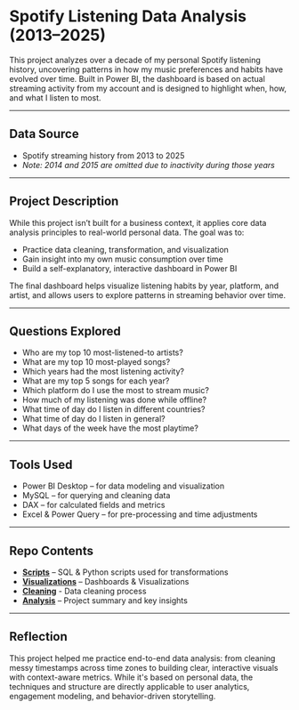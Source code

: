 # Spotify Listening Data Analysis (2013–2025)

This project analyzes over a decade of my personal Spotify listening history, uncovering patterns in how my music preferences and habits have evolved over time. Built in Power BI, the dashboard is based on actual streaming activity from my account and is designed to highlight when, how, and what I listen to most.

---

## Data Source

- Spotify streaming history from 2013 to 2025  
- *Note: 2014 and 2015 are omitted due to inactivity during those years*

---

## Project Description

While this project isn’t built for a business context, it applies core data analysis principles to real-world personal data. The goal was to:
- Practice data cleaning, transformation, and visualization
- Gain insight into my own music consumption over time
- Build a self-explanatory, interactive dashboard in Power BI

The final dashboard helps visualize listening habits by year, platform, and artist, and allows users to explore patterns in streaming behavior over time.

---

## Questions Explored

- Who are my top 10 most-listened-to artists?
- What are my top 10 most-played songs?
- Which years had the most listening activity?
- What are my top 5 songs for each year?
- Which platform do I use the most to stream music?
- How much of my listening was done while offline?
- What time of day do I listen in different countries?
- What time of day do I listen in general?
- What days of the week have the most playtime?

---

## Tools Used

- Power BI Desktop – for data modeling and visualization  
- MySQL – for querying and cleaning data  
- DAX – for calculated fields and metrics  
- Excel & Power Query – for pre-processing and time adjustments

---

## Repo Contents

- **[Scripts](https://github.com/jamesfisher19/Spotify-Analysis/tree/main/Scripts)** – SQL & Python scripts used for transformations
- **[Visualizations](https://github.com/jamesfisher19/Spotify-Analysis/tree/main/Visualizations)** – Dashboards & Visualizations
- **[Cleaning](https://github.com/jamesfisher19/Spotify-Analysis/blob/main/Analysis/Cleaning-Process.md)** - Data cleaning process
- **[Analysis](https://github.com/jamesfisher19/Spotify-Analysis/blob/main/Analysis/Spotify%20Analysis.pdf)** – Project summary and key insights

---

## Reflection

This project helped me practice end-to-end data analysis: from cleaning messy timestamps across time zones to building clear, interactive visuals with context-aware metrics. While it's based on personal data, the techniques and structure are directly applicable to user analytics, engagement modeling, and behavior-driven storytelling.
